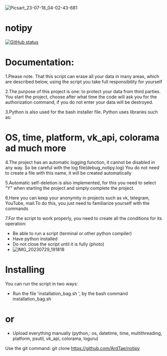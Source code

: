 ![Picsart_23-07-18_04-02-43-681](https://github.com/ArdTae/notipy/assets/137835319/fae3ebad-264d-4ffe-b7a7-bf6de1a39b1b)
# notipy
[![GitHub status](https://img.shields.io/badge/status:-under_revision-blue)](https://github.com/ArdTae/notipy)

# Documentation:
1.Please note. That this script can erase all your data in many areas, which are described below, using the script you take full responsibility for yourself

2.The purpose of this project is one: to protect your data from third parties. You start the project, choose after what time the code will ask you for the authorization command, if you do not enter your data will be destroyed.

3.Python is also used for the bash installer file. Python uses libraries such as:
# OS, time, platform, vk_api, colorama ad much more

4.The project has an automatic logging function, it cannot be disabled in any way. So be careful with the log file(debug_notipy.log)
You do not need to create a file with this name, it will be created automatically

5.Automatic self-deletion is also implemented, for this you need to select "Y" when starting the project and simply complete the project.

6.Here you can keep your anonymity in projects such as vk, telegram, YouTube, mail.To do this, you just need to familiarize yourself with the commands

7.For the script to work properly, you need to create all the conditions for its operation:
* Be able to run a script (terminal or other python compiler)
* Have python installed
* Do not close the script until it is fully (photo)
* ![IMG_20230729_191818](https://github.com/ArdTae/notipy/assets/137835319/b28f9075-696d-4272-b7b1-4345864c57bb)

# Installing

You can run the script in two ways:

* Run the file 'installation_bag.sh ', by the bash command installation_bag.sh

# or

* Upload everything manually (python,: os, datetime, time, multithreading, platform, psutil, vk_api, colorama, loguru)

Use the git command:
git clone https://github.com/ArdTae/notipy